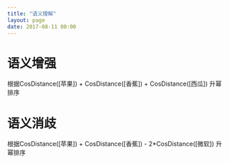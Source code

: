```yaml
---
title: "语义理解"
layout: page
date: 2017-08-11 00:00
---
```


# 语义增强
根据CosDistance([苹果]) + CosDistance([香蕉]) + CosDistance([西瓜]) 升幂排序

# 语义消歧
根据CosDistance([苹果]) + CosDistance([香蕉]) - 2*CosDistance([微软]) 升幂排序
